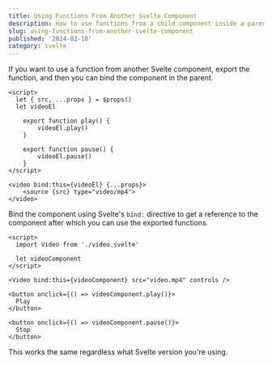 ```yaml
---
title: Using Functions From Another Svelte Component
description: How to use functions from a child component inside a parent Svelte component.
slug: using-functions-from-another-svelte-component
published: '2024-02-10'
category: svelte
---
```


If you want to use a function from another Svelte component, export the function, and then you can bind the component in the parent.

```svelte:video.svelte showLineNumbers
<script>
  let { src, ...props } = $props()
  let videoEl

	export function play() {
		videoEl.play()
	}

	export function pause() {
		videoEl.pause()
	}
</script>

<video bind:this={videoEl} {...props}>
	<source {src} type="video/mp4">
</video>
```

Bind the component using Svelte's `bind:` directive to get a reference to the component after which you can use the exported functions.

```svelte:app.svelte showLineNumbers
<script>
  import Video from './video.svelte'

  let videoComponent
</script>

<Video bind:this={videoComponent} src="video.mp4" controls />

<button onclick={() => videoComponent.play()}>
  Play
</button>

<button onclick={() => videoComponent.pause()}>
  Stop
</button>
```

This works the same regardless what Svelte version you're using.
